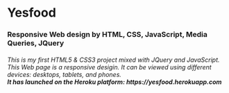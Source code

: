# Yesfood
<h3>Responsive Web design by HTML, CSS, JavaScript, Media Queries, JQuery  </h3>

<h6>This is my first HTML5 & CSS3 project mixed with JQuery and JavaScript.<br>
This Web page is a responsive desigin. It can be viewed using different devices: desktops, tablets, and phones.<br>
<strong>It has launched on the Heroku platform: <i>https://yesfood.herokuapp.com</i> <strong></h6>
